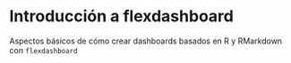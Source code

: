 # Introducción a flexdashboard
Aspectos básicos de cómo crear dashboards basados en R y RMarkdown con `flexdashboard`
